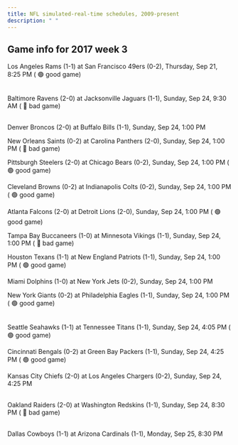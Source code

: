 ```yaml
---
title: NFL simulated-real-time schedules, 2009-present
description: " "
---
```


## Game info for 2017 week 3
Los Angeles Rams (1-1) at San Francisco 49ers (0-2), Thursday, Sep 21, 8:25 PM (	:green_circle: good game)

<br/>Baltimore Ravens (2-0) at Jacksonville Jaguars (1-1), Sunday, Sep 24, 9:30 AM (	:red_circle: bad game)

<br/>Denver Broncos (2-0) at Buffalo Bills (1-1), Sunday, Sep 24, 1:00 PM

New Orleans Saints (0-2) at Carolina Panthers (2-0), Sunday, Sep 24, 1:00 PM (	:red_circle: bad game)

Pittsburgh Steelers (2-0) at Chicago Bears (0-2), Sunday, Sep 24, 1:00 PM (	:green_circle: good game)

Cleveland Browns (0-2) at Indianapolis Colts (0-2), Sunday, Sep 24, 1:00 PM (	:green_circle: good game)

Atlanta Falcons (2-0) at Detroit Lions (2-0), Sunday, Sep 24, 1:00 PM (	:green_circle: good game)

Tampa Bay Buccaneers (1-0) at Minnesota Vikings (1-1), Sunday, Sep 24, 1:00 PM (	:red_circle: bad game)

Houston Texans (1-1) at New England Patriots (1-1), Sunday, Sep 24, 1:00 PM (	:green_circle: good game)

Miami Dolphins (1-0) at New York Jets (0-2), Sunday, Sep 24, 1:00 PM

New York Giants (0-2) at Philadelphia Eagles (1-1), Sunday, Sep 24, 1:00 PM (	:green_circle: good game)

<br/>Seattle Seahawks (1-1) at Tennessee Titans (1-1), Sunday, Sep 24, 4:05 PM (	:green_circle: good game)

Cincinnati Bengals (0-2) at Green Bay Packers (1-1), Sunday, Sep 24, 4:25 PM (	:green_circle: good game)

Kansas City Chiefs (2-0) at Los Angeles Chargers (0-2), Sunday, Sep 24, 4:25 PM

<br/>Oakland Raiders (2-0) at Washington Redskins (1-1), Sunday, Sep 24, 8:30 PM (	:red_circle: bad game)

<br/>Dallas Cowboys (1-1) at Arizona Cardinals (1-1), Monday, Sep 25, 8:30 PM

